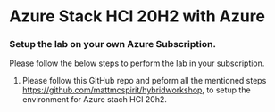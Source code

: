 # Azure Stack HCI 20H2 with Azure

### Setup the lab on your own Azure Subscription.

 Please follow the below steps to perform the lab in your subscription.
 
 1. Please follow this GitHub repo and peform all the mentioned steps https://github.com/mattmcspirit/hybridworkshop, to setup the environment for Azure stach HCI 20h2.
